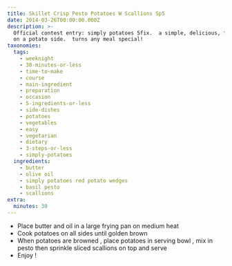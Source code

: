 ```yaml
---
title: Skillet Crisp Pesto Potatoes W Scallions Sp5
date: 2014-03-26T00:00:00.000Z
description: >-
  Official contest entry: simply potatoes 5fix.  a simple, delicious, fresh spin
  on a potato side.  turns any meal special!
taxonomies:
  tags:
    - weeknight
    - 30-minutes-or-less
    - time-to-make
    - course
    - main-ingredient
    - preparation
    - occasion
    - 5-ingredients-or-less
    - side-dishes
    - potatoes
    - vegetables
    - easy
    - vegetarian
    - dietary
    - 3-steps-or-less
    - simply-potatoes
  ingredients:
    - butter
    - olive oil
    - simply potatoes red potato wedges
    - basil pesto
    - scallions
extra:
  minutes: 30
---
```

 - Place butter and oil in a large frying pan on medium heat
 - Cook potatoes on all sides until golden brown
 - When potatoes are browned , place potatoes in serving bowl , mix in pesto then sprinkle sliced scallions on top and serve
 - Enjoy !
